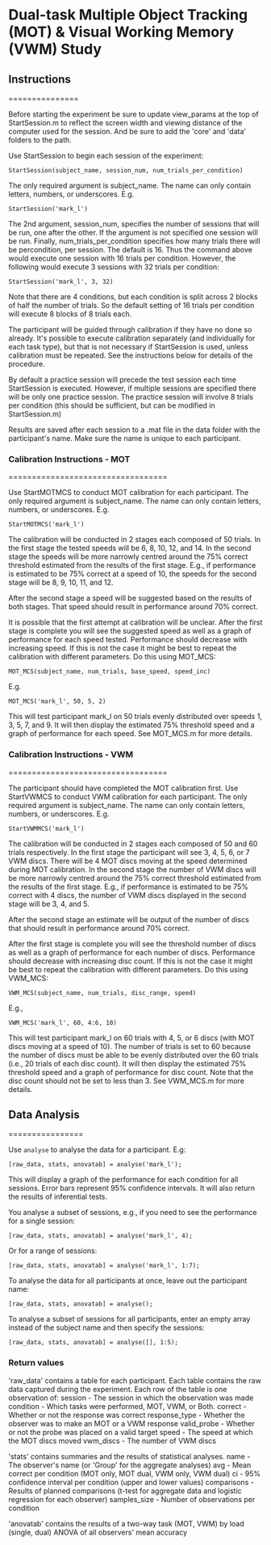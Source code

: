# Dual-task Multiple Object Tracking (MOT) & Visual Working Memory (VWM) Study

## Instructions
===============

Before starting the experiment be sure to update view_params at the top of StartSession.m to reflect the screen width and viewing distance of the computer used for the session. And be sure to add the 'core' and 'data' folders to the path.

Use StartSession to begin each session of the experiment:

    StartSession(subject_name, session_num, num_trials_per_condition)

The only required argument is subject_name. The name can only contain letters, numbers, or underscores. E.g.

    StartSession('mark_l')

The 2nd argument, session_num, specifies the number of sessions that will be run, one after the other. If the argument is not specified one session will be run. Finally, num_trials_per_condition specifies how many trials there will be percondition, per session. The default is 16. Thus the command above would execute one session with 16 trials per condition. However, the following would execute 3 sessions with 32 trials per condition:

    StartSession('mark_l', 3, 32)

Note that there are 4 conditions, but each condition is split across 2 blocks of half the number of trials. So the default setting of 16 trials per condition will execute 8 blocks of 8 trials each.

The participant will be guided through calibration if they have no done so already. It's possible to execute calibration separately (and individually for each task type), but that is not necessary if StartSession is used, unless calibration must be repeated. See the instructions below for details of the procedure.

By default a practice session will precede the test session each time StartSession is executed. However, if multiple sessions are specified there will be only one practice session. The practice session will involve 8 trials per condition (this should be sufficient, but can be modified in StartSession.m)

Results are saved after each session to a .mat file in the data folder with the participant's name. Make sure the name is unique to each participant.

### Calibration Instructions - MOT
==================================

Use StartMOTMCS to conduct MOT calibration for each participant. The only required argument is subject_name. The name can only contain letters, numbers, or underscores. E.g.

    StartMOTMCS('mark_l')

The calibration will be conducted in 2 stages each composed of 50 trials. In the first stage the tested speeds will be 6, 8, 10, 12, and 14. In the second stage the speeds will be more narrowly centred around the 75% correct threshold estimated from the results of the first stage. E.g., if performance is estimated to be 75% correct at a speed of 10, the speeds for the second stage will be 8, 9, 10, 11, and 12. 

After the second stage a speed will be suggested based on the results of both stages. That speed should result in performance around 70% correct.

It is possible that the first attempt at calibration will be unclear. After the first stage is complete you will see the suggested speed as well as a graph of performance for each speed tested. Performance should decrease with increasing speed. If this is not the case it might be best to repeat the calibration with different parameters. Do this using MOT_MCS:

    MOT_MCS(subject_name, num_trials, base_speed, speed_inc)

E.g.

    MOT_MCS('mark_l', 50, 5, 2)

This will test participant mark_l on 50 trials evenly distributed over speeds 1, 3, 5, 7, and 9. It will then display the estimated 75% threshold speed and a graph of performance for each speed. See MOT_MCS.m for more details.

### Calibration Instructions - VWM
==================================

The participant should have completed the MOT calibration first. Use StartVWMCS to conduct VWM calibration for each participant. The only required argument is subject_name. The name can only contain letters, numbers, or underscores. E.g.

    StartVWMMCS('mark_l')

The calibration will be conducted in 2 stages each composed of 50 and 60 trials respectively. In the first stage the participant will see 3, 4, 5, 6, or 7 VWM discs. There will be 4 MOT discs moving at the speed determined during MOT calibration. In the second stage the number of VWM discs will be more narrowly centred around the 75% correct threshold estimated from the results of the first stage. E.g., if performance is estimated to be 75% correct with 4 discs, the number of VWM discs displayed in the second stage will be 3, 4, and 5. 

After the second stage an estimate will be output of the number of discs that should result in performance around 70% correct.

After the first stage is complete you will see the threshold number of discs as well as a graph of performance for each number of discs. Performance should decrease with increasing disc count. If this is not the case it might be best to repeat the calibration with different parameters. Do this using VWM_MCS:

    VWM_MCS(subject_name, num_trials, disc_range, speed)

E.g.,

    VWM_MCS('mark_l', 60, 4:6, 10)

This will test participant mark_l on 60 trials with 4, 5, or 6 discs (with MOT discs moving at a speed of 10). The number of trials is set to 60 because the number of discs must be able to be evenly distributed over the 60 trials (i.e., 20 trials of each disc count). It will then display the estimated 75% threshold speed and a graph of performance for disc count. Note that the disc count should not be set to less than 3. See VWM_MCS.m for more details.

## Data Analysis
================

Use `analyse` to analyse the data for a participant. E.g:

    [raw_data, stats, anovatab] = analyse('mark_l');

This will display a graph of the performance for each condition for all sessions. Error bars represent 95% confidence intervals. It will also return the results of inferential tests.

You analyse a subset of sessions, e.g., if you need to see the performance for a single session:

    [raw_data, stats, anovatab] = analyse('mark_l', 4);

Or for a range of sessions:

    [raw_data, stats, anovatab] = analyse('mark_l', 1:7);

To analyse the data for all participants at once, leave out the participant name:

    [raw_data, stats, anovatab] = analyse();

To analyse a subset of sessions for all participants, enter an empty array instead of the subject name and then specify the sessions:

    [raw_data, stats, anovatab] = analyse([], 1:5);

### Return values

'raw_data' contains a table for each participant. Each table contains the raw data captured during the experiment. Each row of the table is one observation of:
  session       - The session in which the observation was made
  condition     - Which tasks were performed, MOT, VWM, or Both.
  correct       - Whether or not the response was correct
  response_type - Whether the observer was to make an MOT or a VWM response
  valid_probe   - Whether or not the probe was placed on a valid target
  speed         - The speed at which the MOT discs moved
  vwm_discs     - The number of VWM discs

'stats' contains summaries and the results of statistical analyses.
  name          - The observer's name (or 'Group' for the aggregate analyses)
  avg           - Mean correct per condition (MOT only, MOT dual, VWM only, VWM dual)
  ci            - 95% confidence interval per condition (upper and lower values)
  comparisons   - Results of planned comparisons (t-test for aggregate data and logistic regression for each observer)
  samples_size  - Number of observations per condition

'anovatab' contains the results of a two-way task (MOT, VWM) by load (single, dual) ANOVA of all observers' mean accuracy 